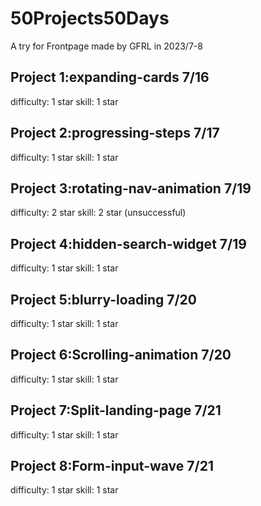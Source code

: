 # 50Projects50Days
 A try for Frontpage
 made by GFRL in 2023/7-8

## Project 1:expanding-cards  7/16 
difficulty: 1 star
skill: 1 star

## Project 2:progressing-steps  7/17
difficulty: 1 star
skill: 1 star

## Project 3:rotating-nav-animation  7/19
difficulty: 2 star
skill: 2 star
(unsuccessful)

## Project 4:hidden-search-widget  7/19
difficulty: 1 star
skill: 1 star

## Project 5:blurry-loading  7/20
difficulty: 1 star
skill: 1 star

## Project 6:Scrolling-animation 7/20
difficulty: 1 star
skill: 1 star

## Project 7:Split-landing-page 7/21
difficulty: 1 star
skill: 1 star

## Project 8:Form-input-wave 7/21
difficulty: 1 star
skill: 1 star